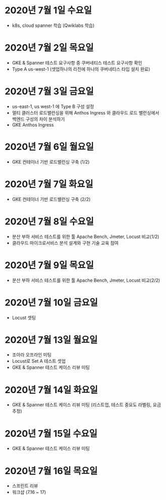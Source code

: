
# 2020년 7월 1일 수요일

- k8s, cloud spanner 학습 (Qwiklabs 학습)

# 2020년 7월 2일 목요일

- GKE & Spanner 테스트 요구사항 중 쿠버네티스 테스트 요구사항 확인
- Type A us-west-1 (셋업하나의 리전에 하나의 쿠버네티스 타입 설치 완료)

# 2020년 7월 3일 금요일

- us-east-1, us west-1 에 Type B 구성 설정
- 멀티 클러스터 로드밸런싱을 위해 Anthos Ingress 와 클라우드 로드 밸런싱에서 백엔드 구성의 차이 분석하기
- GKE Anthos Ingress

# 2020년 7월 6일 월요일

- GKE 컨테이너 기반 로드밸런싱 구축 (1/2)

# 2020년 7월 7일 화요일

- GKE 컨테이너 기반 로드밸런싱 구축 (2/2)

# 2020년 7월 8일 수요일

- 분산 부하 서비스 테스트를 위한 툴 Apache Bench, Jmeter, Locust 비교(1/2)
- 클라우드 마이크로서비스 분석 설계와 구현 기술 교육 참여

# 2020년 7월 9일 목요일

- 분산 부하 서비스 테스트를 위한 툴 Apache Bench, Jmeter, Locust 비교(2/2)

# 2020년 7월 10일 금요일

- Locust 셋팅

# 2020년 7월 13일 월요일

- 조아라 오프라인 미팅
- Locust로 Set A 테스트 셋업
- GKE & Spanner 테스트 케이스 리뷰 미팅

# 2020년 7월 14일 화요일

- GKE & Spanner 테스트 케이스 리뷰 미팅 (리스트업, 테스트 중요도 라벨링, 요금 추정)

# 2020년 7월 15일 수요일

- GKE & Spanner 테스트 케이스 리뷰 미팅

# 2020년 7월 16일 목요일

- 스프린트 리뷰
- 워크샵 (7.16 ~ 17)